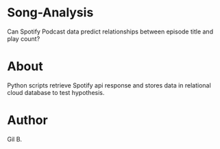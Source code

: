 # Song-Analysis
Can Spotify Podcast data predict relationships between episode title  and play count? 

# About
Python scripts retrieve Spotify api response and stores data in relational cloud database to test hypothesis. 

# Author
Gil B. 
